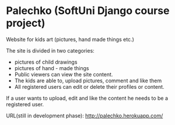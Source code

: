 # Palechko (SoftUni Django course project)


Website for kids art (pictures, hand made things etc.)

The site is divided in two categories:
 - pictures of child drawings
 - pictures of hand - made things
 - Public viewers can view the site content.
 - The kids are able to, upload pictures, comment and like them
 - All registered users can edit or delete their profiles or content. 

If a user wants to upload, edit and like the content he needs to be a registered user.

URL(still in development phase): http://palechko.herokuapp.com/
